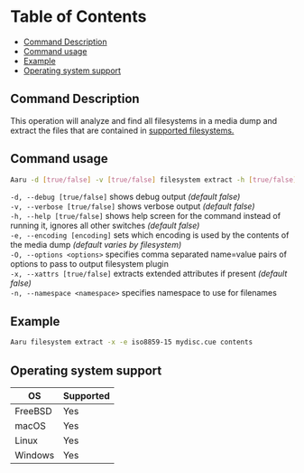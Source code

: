 # Table of Contents

- [Command Description](#command-description)
- [Command usage](#command-usage)
- [Example](#example)
- [Operating system support](#operating-system-support)


## Command Description

This operation will analyze and find all filesystems in a media dump and extract the files that are contained in [supported filesystems.](https://github.com/aaru-dps/Aaru.Documentation/blob/master/5.0/Filesystems-recognized-by-Aaru.md)
## Command usage

```bash
Aaru -d [true/false] -v [true/false] filesystem extract -h [true/false] -e [encoding] -O <options> -x [true/false] -n <namespace>
```

`-d, --debug [true/false]` shows debug output *(default false)*                
`-v, --verbose [true/false]` shows verbose output *(default false)*                  
`-h, --help [true/false]` shows help screen for the command instead of running it, ignores all other switches *(default false)*                       
`-e, --encoding [encoding]` sets which encoding is used by the contents of the media dump *(default varies by filesystem)*        
`-O, --options <options>` specifies comma separated name=value pairs of options to pass to output filesystem plugin            
`-x, --xattrs [true/false]` extracts extended attributes if present *(default false)*          
`-n, --namespace <namespace>` specifies namespace to use for filenames     

## Example

```bash
Aaru filesystem extract -x -e iso8859-15 mydisc.cue contents
```

## Operating system support

| OS | Supported |
|----|-----------|
| FreeBSD | Yes  |
| macOS   | Yes  |
| Linux   | Yes  |
| Windows | Yes  |
